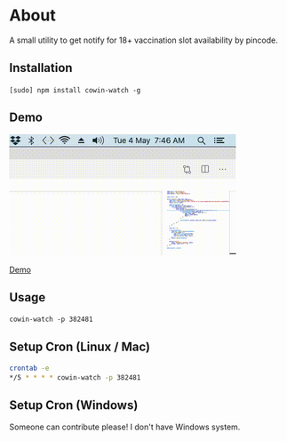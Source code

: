 # About

A small utility to get notify for 18+ vaccination slot availability by pincode.

## Installation

`[sudo] npm install cowin-watch -g`

## Demo

![Demo](cowin.gif?raw=true "Demo")

[Demo](cowin.gif)

## Usage

`cowin-watch -p 382481`

## Setup Cron (Linux / Mac)

```sh
crontab -e
*/5 * * * * cowin-watch -p 382481
```

## Setup Cron (Windows)

Someone can contribute please! I don't have Windows system.
